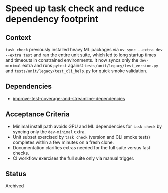 # Speed up task check and reduce dependency footprint

## Context
`task check` previously installed heavy ML packages via `uv sync --extra dev --extra test`
and ran the entire unit suite, which led to long startup times and timeouts in
constrained environments. It now syncs only the `dev-minimal` extra and runs
`pytest` against `tests/unit/legacy/test_version.py` and `tests/unit/legacy/test_cli_help.py`
for quick smoke validation.

## Dependencies
- [improve-test-coverage-and-streamline-dependencies](
  archive/improve-test-coverage-and-streamline-dependencies.md)

## Acceptance Criteria
- Minimal install path avoids GPU and ML dependencies for `task check` by
  syncing only the `dev-minimal` extra.
- Unit subset exercised by `task check` (version and CLI smoke tests) completes
  within a few minutes on a fresh clone.
- Documentation clarifies extras needed for the full suite versus fast checks.
- CI workflow exercises the full suite only via manual trigger.

## Status
Archived
